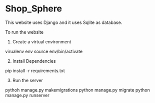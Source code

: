 # Shop_Sphere

This website uses Django and it uses Sqlite as database.

To run the website

1) Create a virtual environment

virualenv env
source env/bin/activate

2) Install Dependencies

pip install -r requirements.txt

3) Run the server

pythoh manage.py makemigrations
python manage.py migrate
python manage.py runserver
